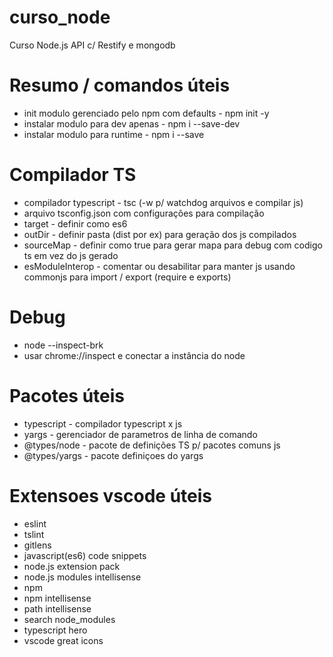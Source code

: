 # curso_node
Curso Node.js API c/ Restify e mongodb

# Resumo / comandos úteis
* init modulo gerenciado pelo npm com defaults - npm init -y 
* instalar modulo para dev apenas - npm i --save-dev
* instalar modulo para runtime - npm i --save

# Compilador TS
* compilador typescript - tsc (-w p/ watchdog arquivos e compilar js)
* arquivo tsconfig.json com configurações para compilação
* target - definir como es6
* outDir - definir pasta (dist por ex) para geração dos js compilados
* sourceMap - definir como true para gerar mapa para debug com codigo ts em vez do js gerado
* esModuleInterop - comentar ou desabilitar para manter js usando commonjs para import / export (require e exports)

# Debug
* node --inspect-brk
* usar chrome://inspect e conectar a instância do node

# Pacotes úteis
* typescript - compilador typescript x js
* yargs - gerenciador de parametros de linha de comando
* @types/node - pacote de definições TS p/ pacotes comuns js
* @types/yargs - pacote definiçoes do yargs

# Extensoes vscode úteis
* eslint
* tslint
* gitlens
* javascript(es6) code snippets
* node.js extension pack
* node.js modules intellisense
* npm
* npm intellisense
* path intellisense
* search node_modules
* typescript hero
* vscode great icons